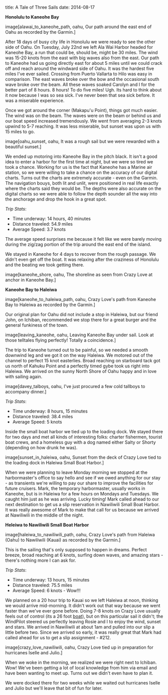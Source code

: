 title: A Tale of Three Sails 
date: 2014-08-17

__Honolulu to Kaneohe Bay__

image[alawai_to_kaneohe_path, oahu, Our path around the east end of Oahu as recorded by the Garmin.]

After 18 days of busy city life in Honolulu we were ready to see the other side
of Oahu.  On Tuesday, July 22nd we left Ala Wai Harbor headed for Kaneohe Bay,
a run that could be, should be, might be 30 miles.  The wind was 15-20 knots
from the east with big waves also from the east.  Our path to Kaneohe had us
going directly east for about 5 miles until we could crack off and reach around
the windward side of Oahu.  It was the hardest five miles I've ever sailed.
Crossing from Puerto Vallarta to Hilo was easy in comparison.  The east waves
broke over the bow and the occasional south wave broke over the beam.  All
these waves soaked Carolyn and I for the better part of 8 hours.  8 hours!  To
do five miles!  Ugh.  Its hard to think about it now because I was so sea sick.
I've never been that sea sick before.  It was a miserable experience.

Once we got around the corner (Makapu'u Point), things got much easier.  The
wind was on the beam. The waves were on the beam or behind us and our boat
speed increased tremendously.  We went from averaging 2-3 knots upwind to 5-7
reaching.  It was less miserable, but sunset was upon us with 15 miles to go.

image[oahu_sunset, oahu, It was a rough sail but we were rewarded with a beautiful sunset.]

We ended up motoring into Kaneohe Bay in the pitch black.  It isn't a good idea
to enter a harbor for the first time at night, but we were so tired we took a
chance.  Working for us is the fact that Kaneohe has a Marine air station, so we
were willing to take a chance on the accuracy of our digital charts.  Turns out
the charts are extremely accurate - even on the Garmin.  The navigation bouys,
both lit and unlit, were positioned in real life exactly where the charts said 
they would be.  The depths were also accurate on the digital charts so we were
able to follow the depth sounder all the way into the anchorage and drop
the hook in a great spot.  

_Trip Stats_:

* Time underway: 14 hours, 40 minutes
* Distance traveled: 54.9 miles
* Average Speed: 3.7 knots

The average speed surprises me because it felt like we were barely moving
during the zig/zag portion of the trip around the east end of the island.

We stayed in Kaneohe for 4 days to recover from the rough passage. We didn't
even get off the boat.  It was relaxing after the craziness of Honolulu and the
beating we took getting there.

image[kaneohe_shore, oahu, The shoreline as seen from Crazy Love at anchor in Kaneohe Bay.]

__Kaneohe Bay to Haleiwa__

image[kaneohe_to_haleiwa_path, oahu, Crazy Love's path from Kaneohe Bay to Haleiwa as recorded by the Garmin.]

Our original plan for Oahu did not include a stop in Haleiwa, but our friend John,
on Ichiban, recommended we stop there for a great burger and the general funkiness
of the town.

image[leaving_kaneohe, oahu, Leaving Kaneohe Bay under sail.  Look at those telltales flying perfectly!  Totally a coincidence.]

The trip to Kaneohe turned out to be painful, so we needed a smooth downwind
leg and we got it on the way Haleiwa.  We motored out of the channel to perfect
15 knot easterlies.  Broad reaching on starboard tack got us north of Kahuku
Point and a perfectly timed gybe took us right into Haleiwa.  We arrived on the
sunny North Shore of Oahu happy and in love with sailing again.  

image[davey_talboys, oahu, I've just procured a few cold tallboys to accompany dinner.]

_Trip Stats_:

* Time underway: 8 hours, 15 minutes
* Distance traveled: 38.4 miles
* Average Speed: 5 knots

Inside the small boat harbor we tied up to the loading dock.   We stayed there
for two days and met all kinds of interesting folks: charter fishermen, tourist
boat crews, and a homeless guy with a dog named either Salty or Shorty
(depending on how drunk he was).

image[sunset_in_haleiwa, oahu, Sunset from the deck of Crazy Love tied to the loading dock in Haleiwa Small Boat Harbor.]

When we were planning to leave Monday morning we stopped at the harbormaster's office
to say hello and see if we owed anything for our stay - as transients we're willing
to pay our share to improve the facilities for future cruisers.  Mark, the temporary
harbormaster, usually works in Kaneohe, but is in Haleiwa for a few hours on Mondays
and Tuesdays.  We caught him just as he was arriving.  Lucky timing!  Mark called ahead
to our next destination to get us a slip reservation in Nawiliwili Small Boat Harbor. It
was really awesome of Mark to make that call for us because we arrived at Nawiliwili in
the middle of the night.

__Heleiwa to Nawiliwili Small Boat Harbor__

image[haleiwa_to_nawiliwili_path, oahu, Crazy Love's path from Haleiwa (Oahu) to Nawiliwili (Kauai) as recorded by the Garmin.]

This is the sailing that's only supposed to happen in dreams. Perfect breeze,
broad reaching at 6 knots, surfing down waves, and amazing stars - there's
nothing more I can ask for. 

_Trip Stats_:

* Time underway: 13 hours, 15 minutes
* Distance traveled: 75.5 miles
* Average Speed: 6 knots - Wow!!!

We planned on a 20 hour trip to Kauai so we left Haleiwa at noon, thinking we
would arrive mid-morning.  It didn't work out that way because we went faster
than we've ever gone before.  Doing 7-8 knots on Crazy Love usually feels out
of control (its a 26 foot [boat](boat.html)), but on this particular sail it
didn't; the WindPilot steered us perfectly leaving Rosie and I to enjoy the
wind, sunset and stars.  We arrived in Nawiliwili at about 1am and pulled into
our slip a little before two.  Since we arrived so early, it was really great
that Mark had called ahead for us to get a slip assignment - #212.

image[crazy_love_nawiliwili, oahu, Crazy Love tied up in preparation for hurricanes Iselle and Julio.]

When we woke in the morning, we realized we were right next to Ichiban.  Wow!  We've
been getting a lot of local knowledge from him via email and have been wanting to
meet up.  Turns out we didn't even have to plan it.

We were docked there for two weeks while we waited out hurricanes Iselle and Julio but
we'll leave that bit of fun for later.
